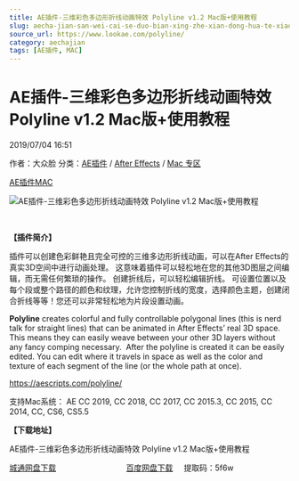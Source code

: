 ```yaml
---
title: AE插件-三维彩色多边形折线动画特效 Polyline v1.2 Mac版+使用教程
slug: aecha-jian-san-wei-cai-se-duo-bian-xing-zhe-xian-dong-hua-te-xiao-polyline-v1-2-macban-shi-yong-jiao-cheng
source_url: https://www.lookae.com/polyline/
category: aechajian
tags: [AE插件, MAC]
---
```

# AE插件-三维彩色多边形折线动画特效 Polyline v1.2 Mac版+使用教程

2019/07/04 16:51

作者：大众脸
分类：[AE插件](https://www.lookae.com/after-effects/aechajian/) / [After Effects](https://www.lookae.com/after-effects/) / [Mac 专区](https://www.lookae.com/mac-osx/)

[AE插件](https://www.lookae.com/tag/ae%e6%8f%92%e4%bb%b6/)[MAC](https://www.lookae.com/tag/mac/)

![AE插件-三维彩色多边形折线动画特效 Polyline v1.2 Mac版+使用教程](https://www.lookae.com/wp-content/uploads/2019/07/Polyline.jpg "AE插件-三维彩色多边形折线动画特效 Polyline v1.2 Mac版+使用教程-LookAE.com")

﻿

**【插件简介】**

插件可以创建色彩鲜艳且完全可控的三维多边形折线动画，可以在After Effects的真实3D空间中进行动画处理。 这意味着插件可以轻松地在您的其他3D图层之间编辑，而无需任何繁琐的操作。 创建折线后，可以轻松编辑折线。 可设置位置以及每个段或整个路径的颜色和纹理，允许您控制折线的宽度，选择颜色主题，创建闭合折线等等！您还可以非常轻松地为片段设置动画。

**Polyline** creates colorful and fully controllable polygonal lines (this is nerd talk for straight lines) that can be animated in After Effects’ real 3D space. This means they can easily weave between your other 3D layers without any fancy comping necessary.  After the polyline is created it can be easily edited. You can edit where it travels in space as well as the color and texture of each segment of the line (or the whole path at once).

https://aescripts.com/polyline/

支持Mac系统： AE CC 2019, CC 2018, CC 2017, CC 2015.3, CC 2015, CC 2014, CC, CS6, CS5.5

**【下载地址】**

AE插件-三维彩色多边形折线动画特效 Polyline v1.2 Mac版+使用教程

[城通网盘下载](https://lookae.ctfile.com/fs/680462-385822048)                                [百度网盘下载](https://pan.baidu.com/s/1mwSmoo72MHqFVLXh8p9bFw)     提取码：5f6w
